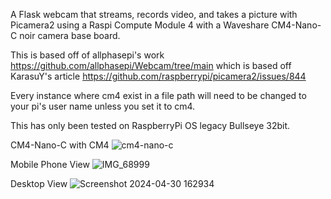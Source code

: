 A Flask webcam that streams, records video, and takes a picture with Picamera2 using a Raspi Compute Module 4 with a Waveshare CM4-Nano-C noir camera base board.

This is based off of allphasepi's work https://github.com/allphasepi/Webcam/tree/main which is based off KarasuY's article https://github.com/raspberrypi/picamera2/issues/844

Every instance where cm4 exist in a file path will need to be changed to your pi's user name unless you set it to cm4. 

This has only been tested on RaspberryPi OS legacy Bullseye 32bit.



CM4-Nano-C with CM4
![cm4-nano-c](https://github.com/IcyG1045/CM4Cam/assets/80078028/87a9ac50-ae94-44de-bf3c-9b01b1564456)


Mobile Phone View
![IMG_68999](https://github.com/IcyG1045/CM4Cam/assets/80078028/89bb749c-11e9-4bf1-8ef4-85c05fb28960)


Desktop View
![Screenshot 2024-04-30 162934](https://github.com/IcyG1045/CM4Cam/assets/80078028/440f6ba5-4bdf-405a-9bc6-5574c16c0191)

